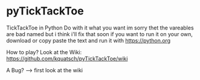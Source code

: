 # pyTickTackToe
TickTackToe in Python
Do with it what you want im sorry thet the vareables are bad named but i think i'll fix that soon
if you want to run it on your own, download or copy paste the text and run it with https://python.org

How to play? 
Look at the Wiki: https://github.com/kquatsch/pyTickTackToe/wiki

A Bug? --> first look at the wiki
